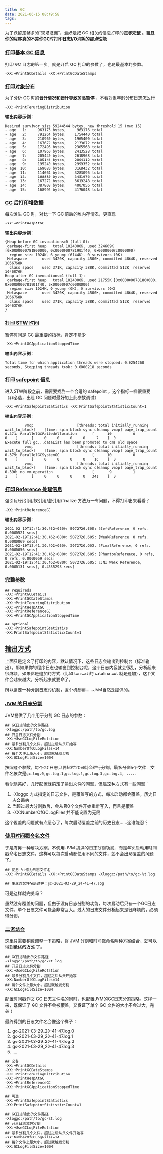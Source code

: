 ```yaml
---
title: GC
date: 2021-06-15 08:49:58
tags:
---
```







为了保留足够多的“现场证据”，最好是把 GC 相关的信息打印的**足够完整** 。**而且你的程序真的不差你GC时打印日志I/O消耗的那点性能**

### [打印基本 GC 信息](https://mp.weixin.qq.com/s?__biz=MzUzMTA2NTU2Ng==&mid=2247487551&idx=1&sn=18f64ba49f3f0f9d8be9d1fdef8857d9&scene=21#wechat_redirect)

打印 GC 日志的第一步，就是开启 GC 打印的参数了，也是最基本的参数。

```
-XX:+PrintGCDetails -XX:+PrintGCDateStamps
```

### [打印对象分布](https://mp.weixin.qq.com/s?__biz=MzUzMTA2NTU2Ng==&mid=2247487551&idx=1&sn=18f64ba49f3f0f9d8be9d1fdef8857d9&scene=21#wechat_redirect)

为了分析 GC 时的**晋升情况和晋升导致的高暂停** ，不看对象年龄分布日志怎么行

```
-XX:+PrintTenuringDistribution
```

**输出内容示例：**

```
Desired survivor size 59244544 bytes, new threshold 15 (max 15)
- age   1:     963176 bytes,     963176 total
- age   2:     791264 bytes,    1754440 total
- age   3:     210960 bytes,    1965400 total
- age   4:     167672 bytes,    2133072 total
- age   5:     172496 bytes,    2305568 total
- age   6:     107960 bytes,    2413528 total
- age   7:     205440 bytes,    2618968 total
- age   8:     185144 bytes,    2804112 total
- age   9:     195240 bytes,    2999352 total
- age  10:     169080 bytes,    3168432 total
- age  11:     114664 bytes,    3283096 total
- age  12:     168880 bytes,    3451976 total
- age  13:     167272 bytes,    3619248 total
- age  14:     387808 bytes,    4007056 total
- age  15:     168992 bytes,    4176048 total
```

### [GC 后打印堆数据](https://mp.weixin.qq.com/s?__biz=MzUzMTA2NTU2Ng==&mid=2247487551&idx=1&sn=18f64ba49f3f0f9d8be9d1fdef8857d9&scene=21#wechat_redirect)

每次发生 GC 时，对比一下 GC 前后的堆内存情况，更直观

```
-XX:+PrintHeapAtGC
```

**输出内容示例：**

```
{Heap before GC invocations=0 (full 0):
 garbage-first heap   total 1024000K, used 324609K [0x0000000781800000, 0x0000000781901f40, 0x00000007c0000000)
  region size 1024K, 6 young (6144K), 0 survivors (0K)
 Metaspace       used 3420K, capacity 4500K, committed 4864K, reserved 1056768K
  class space    used 371K, capacity 388K, committed 512K, reserved 1048576K
Heap after GC invocations=1 (full 1):
 garbage-first heap   total 1024000K, used 21755K [0x0000000781800000, 0x0000000781901f40, 0x00000007c0000000)
  region size 1024K, 0 young (0K), 0 survivors (0K)
 Metaspace       used 3420K, capacity 4500K, committed 4864K, reserved 1056768K
  class space    used 371K, capacity 388K, committed 512K, reserved 1048576K
}
```

### [打印 STW 时间](https://mp.weixin.qq.com/s?__biz=MzUzMTA2NTU2Ng==&mid=2247487551&idx=1&sn=18f64ba49f3f0f9d8be9d1fdef8857d9&scene=21#wechat_redirect)

暂停时间是 GC 最重要的指标，肯定不能少

```
-XX:+PrintGCApplicationStoppedTime
```

**输出内容示例：**

```
Total time for which application threads were stopped: 0.0254260 seconds, Stopping threads took: 0.0000218 seconds
```

### [打印 safepoint 信息](https://mp.weixin.qq.com/s?__biz=MzUzMTA2NTU2Ng==&mid=2247487551&idx=1&sn=18f64ba49f3f0f9d8be9d1fdef8857d9&scene=21#wechat_redirect)

进入STW阶段之前，需要要找到一个合适的 safepoint ，这个指标一样很重要（非必选，出现 GC 问题时最好加上此参数调试）

```
-XX:+PrintSafepointStatistics -XX:PrintSafepointStatisticsCount=1
```

**输出内容示例：**

```
         vmop                    [threads: total initially_running wait_to_block]    [time: spin block sync cleanup vmop] page_trap_count
0.371: ParallelGCFailedAllocation       [      10          0              0    ]      [     0     0     0     0     7    ]  0
Execute full gc...dataList has been promoted to cms old space
         vmop                    [threads: total initially_running wait_to_block]    [time: spin block sync cleanup vmop] page_trap_count
0.379: ParallelGCSystemGC               [      10          0              0    ]      [     0     0     0     0    16    ]  0
         vmop                    [threads: total initially_running wait_to_block]    [time: spin block sync cleanup vmop] page_trap_count
0.396: no vm operation                  [       9          1              1    ]      [     0     0     0     0   341    ]  0
```

### [打印 Reference 处理信息](https://mp.weixin.qq.com/s?__biz=MzUzMTA2NTU2Ng==&mid=2247487551&idx=1&sn=18f64ba49f3f0f9d8be9d1fdef8857d9&scene=21#wechat_redirect)

强引用/弱引用/软引用/虚引用/finalize 方法万一有问题，不得打印出来看看？

```
-XX:+PrintReferenceGC
```

**输出内容示例：**

```
2021-02-19T12:41:30.462+0800: 5072726.605: [SoftReference, 0 refs, 0.0000521 secs]
2021-02-19T12:41:30.462+0800: 5072726.605: [WeakReference, 0 refs, 0.0000069 secs]
2021-02-19T12:41:30.462+0800: 5072726.605: [FinalReference, 0 refs, 0.0000056 secs]
2021-02-19T12:41:30.462+0800: 5072726.605: [PhantomReference, 0 refs, 0 refs, 0.0000059 secs]
2021-02-19T12:41:30.462+0800: 5072726.605: [JNI Weak Reference, 0.0000131 secs], 0.4635293 secs]
```

### [完整参数](https://mp.weixin.qq.com/s?__biz=MzUzMTA2NTU2Ng==&mid=2247487551&idx=1&sn=18f64ba49f3f0f9d8be9d1fdef8857d9&scene=21#wechat_redirect)

```
## requireds
-XX:+PrintGCDetails
-XX:+PrintGCDateStamps
-XX:+PrintTenuringDistribution
-XX:+PrintHeapAtGC
-XX:+PrintReferenceGC
-XX:+PrintGCApplicationStoppedTime

## optional
-XX:+PrintSafepointStatistics
-XX:PrintSafepointStatisticsCount=1
```

## [输出方式](https://mp.weixin.qq.com/s?__biz=MzUzMTA2NTU2Ng==&mid=2247487551&idx=1&sn=18f64ba49f3f0f9d8be9d1fdef8857d9&scene=21#wechat_redirect)

上面只是定义了打印的内容，默认情况下，这些日志会输出到控制台（标准输出）。那如果你的程序日志也输出到控制台呢，这个日志内容就会很乱，分析起来很麻烦。如果你是追加的方式（比如 tomcat 的 catalina.out 就是追加），这个文件会越来越大，分析起来就要命了。

所以需要一种分割日志的机制，这个机制嘛……JVM自然是提供的。

### [JVM 的日志分割](https://mp.weixin.qq.com/s?__biz=MzUzMTA2NTU2Ng==&mid=2247487551&idx=1&sn=18f64ba49f3f0f9d8be9d1fdef8857d9&scene=21#wechat_redirect)

JVM提供了几个用于分割 GC 日志的参数：

```
## GC日志输出的文件路径
-Xloggc:/path/to/gc.log
## 开启日志文件分割
-XX:+UseGCLogFileRotation
## 最多分割几个文件，超过之后从头开始写
-XX:NumberOfGCLogFiles=14
## 每个文件上限大小，超过就触发分割
-XX:GCLogFileSize=100M
```

按照这个参数，每个GC日志只要超过20M就会进行分割，最多分割5个文件，文件名依次是`gc.log.0,gc.log.1,gc.log.2,gc.log.3,gc.log.4, .....`

看似很美好，几行配置就搞定了输出文件的问题。但是这种方式有一些问题：

1. -Xloggc 方式指定的日志文件，是覆盖写的方式，每次启动都会覆盖，历史日志会丢失
2. 当超过最大分割数后，会从第0个文件开始重新写入，而且是覆盖
3. -XX:NumberOfGCLogFiles 并不能设置为无限

这个覆盖的问题就有点恶心了，每次启动覆盖之前的历史日志……这谁能忍？

### [使用时间戳命名文件](https://mp.weixin.qq.com/s?__biz=MzUzMTA2NTU2Ng==&mid=2247487551&idx=1&sn=18f64ba49f3f0f9d8be9d1fdef8857d9&scene=21#wechat_redirect)

于是有另一种解决方案。不使用 JVM 提供的日志分割功能，而是每次启动用时间戳命名日志文件，这样可以每次启动都使用不同的文件，就不会出现覆盖的问题了。

```
## 使用-%t作为日志文件名
-XX:+PrintGCDetails -XX:+PrintGCDateStamps -Xloggc:/path/to/gc-%t.log

## 生成的文件名是这种：gc-2021-03-29_20-41-47.log
```

可是这样就完美吗？

虽然没有覆盖的问题，但由于没有日志分割的功能，每次启动后只有一个GC日志文件，单个日志文件可能会非常巨大。过大的日志文件分析起来是很麻烦的，必须得分割。

### [二者结合](https://mp.weixin.qq.com/s?__biz=MzUzMTA2NTU2Ng==&mid=2247487551&idx=1&sn=18f64ba49f3f0f9d8be9d1fdef8857d9&scene=21#wechat_redirect)

这里只需要稍微调整一下策略，将 JVM 分割和时间戳命名两种方案结合，就可以得到**最优的方式** 了。

```
## GC日志输出的文件路径
-Xloggc:/path/to/gc-%t.log
## 开启日志文件分割
-XX:+UseGCLogFileRotation
## 最多分割几个文件，超过之后从头开始写
-XX:NumberOfGCLogFiles=14
## 每个文件上限大小，超过就触发分割
-XX:GCLogFileSize=100M
```

配置时间戳作文 GC 日志文件名的同时，也配置JVM的GC日志分割策略。这样一来，既保证了 GC 文件不会被覆盖，又保证了单个 GC 文件的大小不会过大，完美！

最终得到的日志文件名会像这个样子：

1. gc-2021-03-29_20-41-47.log.0
2. gc-2021-03-29_20-41-47.log.1
3. gc-2021-03-29_20-41-47.log.2
4. gc-2021-03-29_20-41-47.log.3
5. ....

```
## 必备
-XX:+PrintGCDetails
-XX:+PrintGCDateStamps
-XX:+PrintTenuringDistribution
-XX:+PrintHeapAtGC
-XX:+PrintReferenceGC
-XX:+PrintGCApplicationStoppedTime

## 可选
-XX:+PrintSafepointStatistics
-XX:PrintSafepointStatisticsCount=1

## GC日志输出的文件路径
-Xloggc:/path/to/gc-%t.log
## 开启日志文件分割
-XX:+UseGCLogFileRotation
## 最多分割几个文件，超过之后从头文件开始写
-XX:NumberOfGCLogFiles=14
## 每个文件上限大小，超过就触发分割
-XX:GCLogFileSize=100M
```